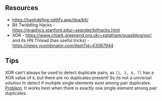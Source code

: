 ## Resources
- https://hashdefine.netlify.app/dsa/bit/
- Bit Twiddling Hacks - https://graphics.stanford.edu/~seander/bithacks.html
- XOR - https://www.chiark.greenend.org.uk/~sgtatham/quasiblog/xor/ and its HN Thread (has useful tricks) - https://news.ycombinator.com/item?id=43087944

## Tips

XOR can't always be used to detect duplicate pairs, as `[1, 2, 4, 7]` has a XOR value of `0`, but there are no duplicates present! So its not a universal solution to detect if multiple single elements exist among pair duplicates. [Problem](https://leetcode.com/problems/divide-array-into-equal-pairs). It works best when there is exactly one single element among pair duplicates.
